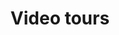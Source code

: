 ---
lang: en
layout: site
permalink: /video-tours/
redirect_to: https://qubes-doc-rst.readthedocs.io/en/latest/introduction/video-tours.html
ref: 226
title: Video tours
---